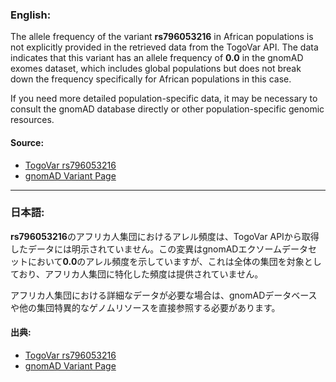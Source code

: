 ### English:
The allele frequency of the variant **rs796053216** in African populations is not explicitly provided in the retrieved data from the TogoVar API. The data indicates that this variant has an allele frequency of **0.0** in the gnomAD exomes dataset, which includes global populations but does not break down the frequency specifically for African populations in this case.

If you need more detailed population-specific data, it may be necessary to consult the gnomAD database directly or other population-specific genomic resources.

#### Source:
- [TogoVar rs796053216](https://togovar.org)
- [gnomAD Variant Page](https://gnomad.broadinstitute.org/variant/12-51790401-G-A?dataset=gnomad_r4)

---

### 日本語:
**rs796053216**のアフリカ人集団におけるアレル頻度は、TogoVar APIから取得したデータには明示されていません。この変異はgnomADエクソームデータセットにおいて**0.0**のアレル頻度を示していますが、これは全体の集団を対象としており、アフリカ人集団に特化した頻度は提供されていません。

アフリカ人集団における詳細なデータが必要な場合は、gnomADデータベースや他の集団特異的なゲノムリソースを直接参照する必要があります。

#### 出典:
- [TogoVar rs796053216](https://togovar.org)
- [gnomAD Variant Page](https://gnomad.broadinstitute.org/variant/12-51790401-G-A?dataset=gnomad_r4)